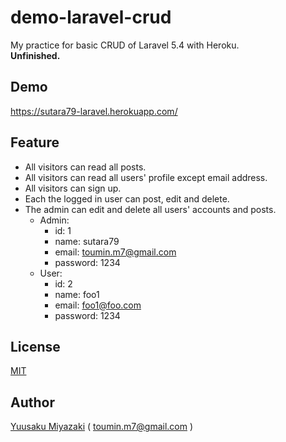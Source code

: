 # demo-laravel-crud

My practice for basic CRUD of Laravel 5.4 with Heroku.  
**Unfinished.**


## Demo
https://sutara79-laravel.herokuapp.com/


## Feature
- All visitors can read all posts.
- All visitors can read all users' profile except email address.
- All visitors can sign up.
- Each the logged in user can post, edit and delete.
- The admin can edit and delete all users' accounts and posts.
    - Admin:
        - id: 1
        - name: sutara79
        - email: toumin.m7@gmail.com
        - password: 1234
    - User:
        - id: 2
        - name: foo1
        - email: foo1@foo.com
        - password: 1234


## License
[MIT](http://www.opensource.org/licenses/mit-license.php)


## Author
[Yuusaku Miyazaki](http://qiita.com/sutara79/items/ef30fcdfb7afcb2188ea)
( <toumin.m7@gmail.com> )
